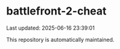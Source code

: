 # battlefront-2-cheat

Last updated: 2025-06-16 23:39:01

This repository is automatically maintained.
